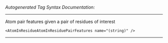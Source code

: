 _Autogenerated Tag Syntax Documentation:_

---
Atom pair features given a pair of residues of interest

```
<AtomInResidueAtomInResiduePairFeatures name="(string)" />
```



---
